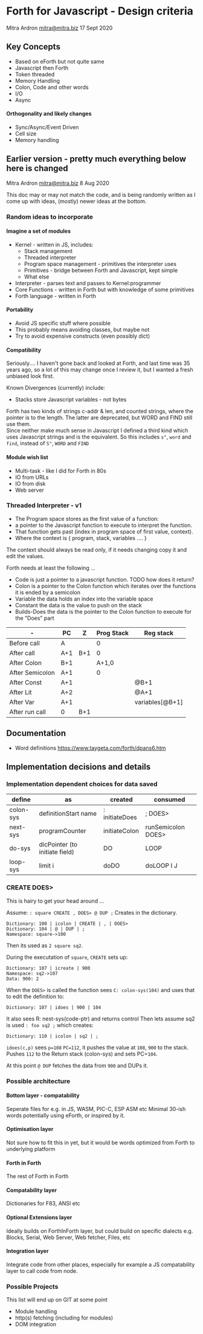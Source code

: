 # Forth for Javascript - Design criteria
Mitra Ardron <mitra@mitra.biz> 17 Sept 2020

## Key Concepts

* Based on eForth but not quite same
* Javascript then Forth
* Token threaded
* Memory Handling
* Colon, Code and other words
* I/O
* Async

#### Orthogonality and likely changes

* Sync/Async/Event Driven
* Cell size
* Memory handling





## Earlier version - pretty much everything below here is changed
Mitra Ardron <mitra@mitra.biz> 8 Aug 2020

This doc may or may not match the code, 
and is being randomly written as I come up with ideas,
(mostly) newer ideas at the bottom.

### Random ideas to incorporate

#### Imagine a set of modules
* Kernel - written in JS, includes:
  * Stack management
  * Threaded interpreter
  * Program space management - primitives the interpreter uses
  * Primitives - bridge between Forth and Javascript, kept simple
  * What else
* Interpreter - parses text and passes to Kernel:programmer
* Core Functions - written in Forth but with knowledge of some primitives
* Forth language - written in Forth 

#### Portability
* Avoid JS specific stuff where possible 
* This probably means avoiding classes, but maybe not
* Try to avoid expensive constructs (even possibly dict)

#### Compatibility
Seriously.... I haven't gone back and looked at Forth, and last time was 35 years ago, 
so a lot of this may change once I review it, but I wanted a fresh unbiased look first.

Known Divergences (currently) include:
* Stacks store Javascript variables - not bytes

Forth has two kinds of strings c-addr & len, and counted strings, where the pointer is to the length. 
The latter are deprecated, but WORD and FIND still use them.  
Since neither make much sense in Javascript I defined a third kind which uses Javascript strings
and is the equivalent. So this includes `s"`, `word` and `find`, instead of `S"`, `WORD` and `FIND`

#### Module wish list
* Multi-task - like I did for Forth in 80s
* IO from URLs
* IO from disk
* Web server

### Threaded Interpreter - v1

* The Program space stores as the first value of a function: 
* a pointer to the Javascript function to execute to interpret the function.
* That function gets past (index in program space of first value, context).
* Where the context is { program, stack, variables .... }

The context should always be read only, if it needs changing copy it and edit the values. 

Forth needs at least the following ...
* Code is just a pointer to a javascript function. TODO how does it return?
* Colon is a pointer to the Colon function which iterates over the functions 
  it is ended by a semicolon
* Variable the data holds an index into the variable space
* Constant the data is the value to push on the stack
* Builds-Does the data is the pointer to the Colon function to execute for the "Does" part

-|PC|Z|Prog Stack|Reg stack
----|----|---|---|----
Before call|A| |0|
After call|A+1|B+1|0|
After Colon|B+1| |A+1,0|
After Semicolon|A+1| |0| |
After Const|A+1| | |@B+1
After Lit|A+2| | |@A+1
After Var|A+1| | |variables[@B+1]
After run call|0|B+1| |

## Documentation

* Word definitions https://www.taygeta.com/forth/dpans6.htm 

## Implementation decisions and details

### Implementation dependent choices for data saved

define|as|created|consumed
----|----|---|---
colon-sys|definitionStart name|: initiateDoes|; DOES>
next-sys|programCounter|initiateColon|runSemicolon DOES>
do-sys|dicPointer (to initiate field)|DO|LOOP
loop-sys|limit i|doDO|doLOOP I J

### CREATE DOES>
This is hairy to get your head around ... 

Assume:
`: square CREATE , DOES> @ DUP ;`
Creates in the dictionary. 
```
Dictionary: 100 | icolon | CREATE | , | DOES> 
Dictionary: 104 | @ | DUP | ; 
Namespace: square->100
```
Then its used as `2 square sq2`.

During the executation of `square`, `CREATE` sets up:
```
Dictionary: 107 | icreate | 900
Namespace: sq2->107
Data: 900: 2
```
When the `DOES>` is called the function sees `C: colon-sys(104)` and uses that 
to edit the definition to:
```
Dictionary: 107 | idoes | 900 | 104
```
It also sees R: nest-sys(code-ptr) and returns control
Then lets assume sq2 is used `: foo sq2 ;` which creates:
```
Dictionary: 110 | icolon | sq2 | ; 
```
`idoes(c,p)` sees `p=108` `PC=112`, it pushes the value at `108`, `900` to the stack.
Pushes `112` to the Return stack (colon-sys) and sets PC=`104`.

At this point `@ DUP` fetches the data from `900` and DUPs it. 

### Possible architecture

#### Bottom layer - compatability
Seperate files for e.g. in JS, WASM, PIC-C, ESP ASM etc
Minimal 30-ish words potentially using eForth, or inspired by it.

#### Optimisation layer
Not sure how to fit this in yet, but it would be words optimized from Forth
to underlying platform

#### Forth in Forth 
The rest of Forth in Forth 

#### Compatability layer 
Dictionaries for F83, ANSI etc 

#### Optional Extensions layer
Ideally builds on ForthInForth layer, but could build on specific dialects
e.g. Blocks, Serial, Web Server, Web fetcher, Files, etc

#### Integration layer
Integrate code from other places, especially for example a JS compatability layer to call code from node. 

### Possible Projects
This list will end up on GIT at some point

* Module handling 
* http(s) fetching (including for modules)
* DOM integration
